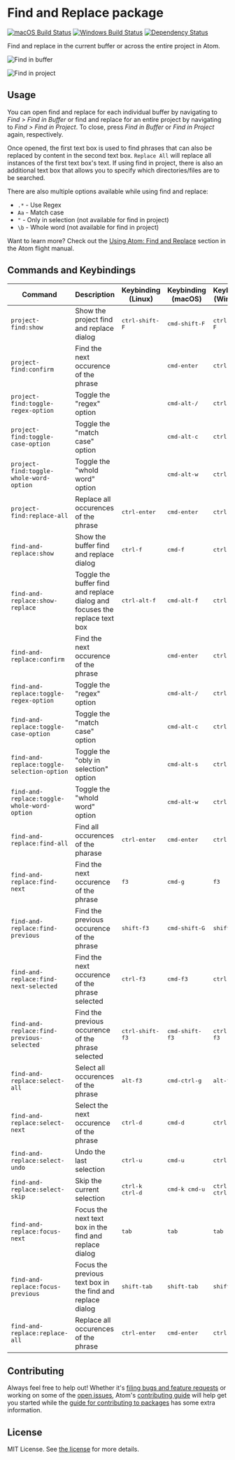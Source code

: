 # Find and Replace package
[![macOS Build Status](https://travis-ci.org/atom/find-and-replace.svg?branch=master)](https://travis-ci.org/atom/find-and-replace) [![Windows Build Status](https://ci.appveyor.com/api/projects/status/6w4baiiq5mw4nxky/branch/master?svg=true)](https://ci.appveyor.com/project/Atom/find-and-replace/branch/master) [![Dependency Status](https://david-dm.org/atom/find-and-replace.svg)](https://david-dm.org/atom/find-and-replace)

Find and replace in the current buffer or across the entire project in Atom.

![Find in buffer](https://f.cloud.github.com/assets/69169/1625938/a859fa70-56d9-11e3-8b2a-ac37c5033159.png)

![Find in project](https://f.cloud.github.com/assets/69169/1625945/b216d7b8-56d9-11e3-8b14-6afc33467be9.png)

## Usage
You can open find and replace for each individual buffer by navigating to _Find > Find in Buffer_ or find and replace for an entire project by navigating to _Find > Find in Project_.  To close, press _Find in Buffer_ or _Find in Project_ again, respectively.

Once opened, the first text box is used to find phrases that can also be replaced by content in the second text box.  `Replace All` will replace all instances of the first text box's text.  If using find in project, there is also an additional text box that allows you to specify which directories/files are to be searched.

There are also multiple options available while using find and replace:
* `.*` - Use Regex
* `Aa` - Match case
* `"` - Only in selection (not available for find in project)
* `\b` - Whole word (not available for find in project)

Want to learn more?  Check out the [Using Atom: Find and Replace](http://flight-manual.atom.io/using-atom/sections/find-and-replace) section in the Atom flight manual.

## Commands and Keybindings
|Command|Description|Keybinding (Linux)|Keybinding (macOS)|Keybinding (Windows)|
|-------|-----------|------------------|-----------------|--------------------|
|`project-find:show`|Show the project find and replace dialog|<kbd>ctrl-shift-F</kbd>|<kbd>cmd-shift-F</kbd>|<kbd>ctrl-shift-F</kbd>|
|`project-find:confirm`|Find the next occurence of the phrase||<kbd>cmd-enter</kbd>|<kbd>ctrl-enter</kbd>|
|`project-find:toggle-regex-option`|Toggle the "regex" option||<kbd>cmd-alt-/</kbd>|<kbd>ctrl-alt-/</kbd>|
|`project-find:toggle-case-option`|Toggle the "match case" option||<kbd>cmd-alt-c</kbd>|<kbd>ctrl-alt-c</kbd>|
|`project-find:toggle-whole-word-option`|Toggle the "whold word" option||<kbd>cmd-alt-w</kbd>|<kbd>ctrl-alt-w</kbd>|
|`project-find:replace-all`|Replace all occurences of the phrase|<kbd>ctrl-enter</kbd>|<kbd>cmd-enter</kbd>|<kbd>ctrl-enter</kbd>|
|`find-and-replace:show`|Show the buffer find and replace dialog|<kbd>ctrl-f</kbd>|<kbd>cmd-f</kbd>|<kbd>ctrl-f</kbd>|
|`find-and-replace:show-replace`|Toggle the buffer find and replace dialog and focuses the replace text box|<kbd>ctrl-alt-f</kbd>|<kbd>cmd-alt-f</kbd>|<kbd>ctrl-alt-f</kbd>|
|`find-and-replace:confirm`|Find the next occurence of the phrase||<kbd>cmd-enter</kbd>|<kbd>ctrl-enter</kbd>|
|`find-and-replace:toggle-regex-option`|Toggle the "regex" option||<kbd>cmd-alt-/</kbd>|<kbd>ctrl-alt-/</kbd>|
|`find-and-replace:toggle-case-option`|Toggle the "match case" option||<kbd>cmd-alt-c</kbd>|<kbd>ctrl-alt-c</kbd>|
|`find-and-replace:toggle-selection-option`|Toggle the "obly in selection" option||<kbd>cmd-alt-s</kbd>|<kbd>ctrl-alt-s</kbd>|
|`find-and-replace:toggle-whole-word-option`|Toggle the "whold word" option||<kbd>cmd-alt-w</kbd>|<kbd>ctrl-alt-s</kbd>|
|`find-and-replace:find-all`|Find all occurences of the pharase|<kbd>ctrl-enter</kbd>|<kbd>cmd-enter</kbd>|<kbd>ctrl-enter</kbd>|
|`find-and-replace:find-next`|Find the next occurence of the phrase|<kbd>f3</kbd>|<kbd>cmd-g</kbd>|<kbd>f3</kbd>|
|`find-and-replace:find-previous`|Find the previous occurence of the phrase|<kbd>shift-f3</kbd>|<kbd>cmd-shift-G</kbd>|<kbd>shift-f3</kbd>|
|`find-and-replace:find-next-selected`|Find the next occurence of the phrase selected|<kbd>ctrl-f3</kbd>|<kbd>cmd-f3</kbd>|<kbd>ctrl-f3</kbd>|
|`find-and-replace:find-previous-selected`|Find the previous occurence of the phrase selected|<kbd>ctrl-shift-f3</kbd>|<kbd>cmd-shift-f3</kbd>|<kbd>ctrl-shift-f3</kbd>|
|`find-and-replace:select-all`|Select all occurences of the phrase|<kbd>alt-f3</kbd>|<kbd>cmd-ctrl-g</kbd>|<kbd>alt-f3</kbd>|
|`find-and-replace:select-next`|Select the next occurence of the phrase|<kbd>ctrl-d</kbd>|<kbd>cmd-d</kbd>|<kbd>ctrl-d</kbd>|
|`find-and-replace:select-undo`|Undo the last selection|<kbd>ctrl-u</kbd>|<kbd>cmd-u</kbd>|<kbd>ctrl-u</kbd>|
|`find-and-replace:select-skip`|Skip the current selection|<kbd>ctrl-k ctrl-d</kbd>|<kbd>cmd-k cmd-u</kbd>|<kbd>ctrl-k ctrl-u</kbd>|
|`find-and-replace:focus-next`|Focus the next text box in the find and replace dialog|<kbd>tab</kbd>|<kbd>tab</kbd>|<kbd>tab</kbd>|
|`find-and-replace:focus-previous`|Focus the previous text box in the find and replace dialog|<kbd>shift-tab</kbd>|<kbd>shift-tab</kbd>|<kbd>shift-tab</kbd>|
|`find-and-replace:replace-all`|Replace all occurences of the phrase|<kbd>ctrl-enter</kbd>|<kbd>cmd-enter</kbd>|<kbd>ctrl-enter</kbd>|

## Contributing
Always feel free to help out!  Whether it's [filing bugs and feature requests](https://github.com/atom/find-and-replace/issues/new) or working on some of the [open issues](https://github.com/atom/find-and-replace/issues), Atom's [contributing guide](https://github.com/atom/atom/blob/master/CONTRIBUTING.md) will help get you started while the [guide for contributing to packages](https://github.com/atom/atom/blob/master/docs/contributing-to-packages.md) has some extra information.

## License
MIT License.  See [the license](LICENSE.md) for more details.
